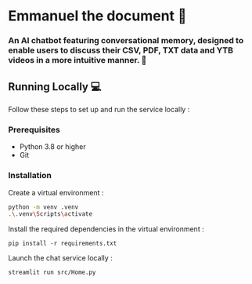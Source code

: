 # Emmanuel the document 🤖


### An AI chatbot featuring conversational memory, designed to enable users to discuss their CSV, PDF, TXT data and YTB videos in a more intuitive manner. 🚀

## Running Locally 💻
Follow these steps to set up and run the service locally :

### Prerequisites
- Python 3.8 or higher
- Git

### Installation
Create a virtual environment :
```bash
python -m venv .venv
.\.venv\Scripts\activate
```

Install the required dependencies in the virtual environment :

`pip install -r requirements.txt`


Launch the chat service locally :

`streamlit run src/Home.py`

